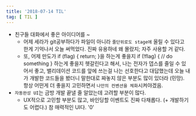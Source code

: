```yaml
---
title: '2018-07-14 TIL'
tag: [ TIL ]
---
```


* 친구들 대화에서 좋은 아이디어를 ~
  * 어제 세라가 git공부하다가 파일이 아니라 `줄단위로도 stage에` 올릴 수 있다고 한게 기억나서 오늘 써먹었다. 진짜 유용하네 왜 몰랐지; 자주 사용할 거 같다.
  * 또, 어제 만도가 if (flag) { return; }을 하는게 좋을지 if (!flag) { // do something } 하는게 좋을지 헷갈린다고 해서,
  나는 전자가 뎁스를 줄일 수 있어서 좋고, 밸리데이션 코드를 앞에 쓰는걸 나는 선호한다고 대답했는데 
  오늘 내가 개발한 코드들을 봤더니 말한대로 짜놓지 않은 부분도 많이 있더라 (민망). 항상 어떤게 더 좋을지 고민하면서 `나만의 컨벤션을 체화`시켜야겠음.
* `자동완성 UI`는 금방 개발 끝낼 줄 알았는데 고려할 부분이 많다.
  * UX적으로 고민할 부분도 많고, 바인딩할 이벤트도 진짜 다채롭다. (+ 개발하기도 어렵다.) 참 매력적인 UI다. '0'
